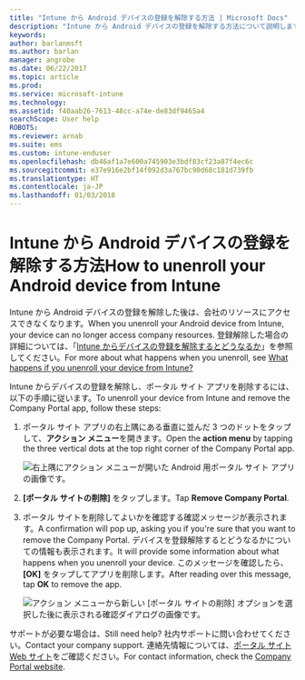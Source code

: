 ```yaml
---
title: "Intune から Android デバイスの登録を解除する方法 | Microsoft Docs"
description: "Intune から Android デバイスの登録を解除する方法について説明します"
keywords: 
author: barlanmsft
ms.author: barlan
manager: angrobe
ms.date: 06/22/2017
ms.topic: article
ms.prod: 
ms.service: microsoft-intune
ms.technology: 
ms.assetid: f40aab26-7613-48cc-a74e-de83df9465a4
searchScope: User help
ROBOTS: 
ms.reviewer: arnab
ms.suite: ems
ms.custom: intune-enduser
ms.openlocfilehash: db46af1a7e600a745903e3bdf83cf23a87f4ec6c
ms.sourcegitcommit: e37e916e2bf14f092d3a767bc90d68c181d739fb
ms.translationtype: HT
ms.contentlocale: ja-JP
ms.lasthandoff: 01/03/2018
---
```

# <a name="how-to-unenroll-your-android-device-from-intune"></a><span data-ttu-id="9ecb0-103">Intune から Android デバイスの登録を解除する方法</span><span class="sxs-lookup"><span data-stu-id="9ecb0-103">How to unenroll your Android device from Intune</span></span>

<span data-ttu-id="9ecb0-104">Intune から Android デバイスの登録を解除した後は、会社のリソースにアクセスできなくなります。</span><span class="sxs-lookup"><span data-stu-id="9ecb0-104">When you unenroll your Android device from Intune, your device can no longer access company resources.</span></span>  <span data-ttu-id="9ecb0-105">登録解除した場合の詳細については、「[Intune からデバイスの登録を解除するとどうなるか](what-happens-if-you-unenroll-your-device-from-intune-android.md)」を参照してください。</span><span class="sxs-lookup"><span data-stu-id="9ecb0-105">For more about what happens when you unenroll, see [What happens if you unenroll your device from Intune?](what-happens-if-you-unenroll-your-device-from-intune-android.md)</span></span>

<span data-ttu-id="9ecb0-106">Intune からデバイスの登録を解除し、ポータル サイト アプリを削除するには、以下の手順に従います。</span><span class="sxs-lookup"><span data-stu-id="9ecb0-106">To unenroll your device from Intune and remove the Company Portal app, follow these steps:</span></span>

1. <span data-ttu-id="9ecb0-107">ポータル サイト アプリの右上隅にある垂直に並んだ 3 つのドットをタップして、**アクション メニュー**を開きます。</span><span class="sxs-lookup"><span data-stu-id="9ecb0-107">Open the **action menu** by tapping the three vertical dots at the top right corner of the Company Portal app.</span></span> 

   ![右上隅にアクション メニューが開いた Android 用ポータル サイト アプリの画像です。](./media/android_remove_cp_menu_action_after_1705.png)

2. <span data-ttu-id="9ecb0-110">**[ポータル サイトの削除]** をタップします。</span><span class="sxs-lookup"><span data-stu-id="9ecb0-110">Tap **Remove Company Portal**.</span></span>

3. <span data-ttu-id="9ecb0-111">ポータル サイトを削除してよいかを確認する確認メッセージが表示されます。</span><span class="sxs-lookup"><span data-stu-id="9ecb0-111">A confirmation will pop up, asking you if you're sure that you want to remove the Company Portal.</span></span> <span data-ttu-id="9ecb0-112">デバイスを登録解除するとどうなるかについての情報も表示されます。</span><span class="sxs-lookup"><span data-stu-id="9ecb0-112">It will provide some information about what happens when you unenroll your device.</span></span> <span data-ttu-id="9ecb0-113">このメッセージを確認したら、**[OK]** をタップしてアプリを削除します。</span><span class="sxs-lookup"><span data-stu-id="9ecb0-113">After reading over this message, tap **OK** to remove the app.</span></span> 

   ![アクション メニューから新しい [ポータル サイトの削除] オプションを選択した後に表示される確認ダイアログの画像です。](./media/android_remove_cp_menu_confirmation_after_1705.png)

<span data-ttu-id="9ecb0-117">サポートが必要な場合は、</span><span class="sxs-lookup"><span data-stu-id="9ecb0-117">Still need help?</span></span> <span data-ttu-id="9ecb0-118">社内サポートに問い合わせてください。</span><span class="sxs-lookup"><span data-stu-id="9ecb0-118">Contact your company support.</span></span> <span data-ttu-id="9ecb0-119">連絡先情報については、[ポータル サイト Web サイト](https://portal.manage.microsoft.com#HelpDeskDialog)をご確認ください。</span><span class="sxs-lookup"><span data-stu-id="9ecb0-119">For contact information, check the [Company Portal website](https://portal.manage.microsoft.com#HelpDeskDialog).</span></span>
